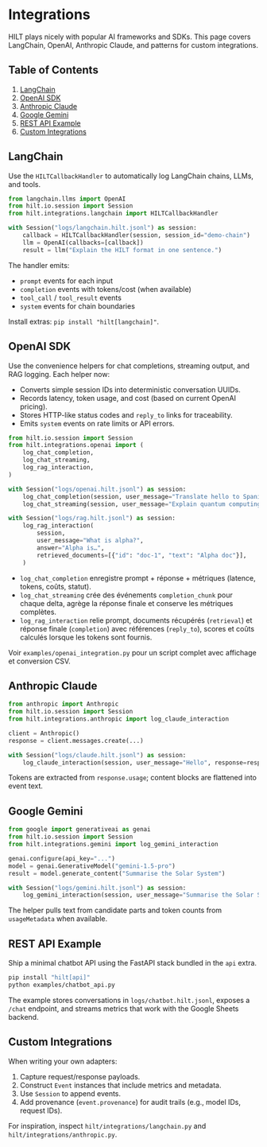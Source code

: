 # Integrations

HILT plays nicely with popular AI frameworks and SDKs. This page covers LangChain, OpenAI, Anthropic Claude, and patterns for custom integrations.

## Table of Contents

1. [LangChain](#langchain)
2. [OpenAI SDK](#openai-sdk)
3. [Anthropic Claude](#anthropic-claude)
4. [Google Gemini](#google-gemini)
5. [REST API Example](#rest-api-example)
6. [Custom Integrations](#custom-integrations)

## LangChain

Use the `HILTCallbackHandler` to automatically log LangChain chains, LLMs, and tools.

```python
from langchain.llms import OpenAI
from hilt.io.session import Session
from hilt.integrations.langchain import HILTCallbackHandler

with Session("logs/langchain.hilt.jsonl") as session:
    callback = HILTCallbackHandler(session, session_id="demo-chain")
    llm = OpenAI(callbacks=[callback])
    result = llm("Explain the HILT format in one sentence.")
```

The handler emits:

- `prompt` events for each input
- `completion` events with tokens/cost (when available)
- `tool_call` / `tool_result` events
- `system` events for chain boundaries

Install extras: `pip install "hilt[langchain]"`.

## OpenAI SDK

Use the convenience helpers for chat completions, streaming output, and RAG logging. Each helper now:

- Converts simple session IDs into deterministic conversation UUIDs.
- Records latency, token usage, and cost (based on current OpenAI pricing).
- Stores HTTP-like status codes and `reply_to` links for traceability.
- Emits `system` events on rate limits or API errors.

```python
from hilt.io.session import Session
from hilt.integrations.openai import (
    log_chat_completion,
    log_chat_streaming,
    log_rag_interaction,
)

with Session("logs/openai.hilt.jsonl") as session:
    log_chat_completion(session, user_message="Translate hello to Spanish")
    log_chat_streaming(session, user_message="Explain quantum computing briefly")

with Session("logs/rag.hilt.jsonl") as session:
    log_rag_interaction(
        session,
        user_message="What is alpha?",
        answer="Alpha is…",
        retrieved_documents=[{"id": "doc-1", "text": "Alpha doc"}],
    )
```

- `log_chat_completion` enregistre prompt + réponse + métriques (latence, tokens, coûts, statut).
- `log_chat_streaming` crée des événements `completion_chunk` pour chaque delta, agrège la réponse finale et conserve les métriques complètes.
- `log_rag_interaction` relie prompt, documents récupérés (`retrieval`) et réponse finale (`completion`) avec références (`reply_to`), scores et coûts calculés lorsque les tokens sont fournis.

Voir `examples/openai_integration.py` pour un script complet avec affichage et conversion CSV.

## Anthropic Claude

```python
from anthropic import Anthropic
from hilt.io.session import Session
from hilt.integrations.anthropic import log_claude_interaction

client = Anthropic()
response = client.messages.create(...)

with Session("logs/claude.hilt.jsonl") as session:
    log_claude_interaction(session, user_message="Hello", response=response)
```

Tokens are extracted from `response.usage`; content blocks are flattened into event text.

## Google Gemini

```python
from google import generativeai as genai
from hilt.io.session import Session
from hilt.integrations.gemini import log_gemini_interaction

genai.configure(api_key="...")
model = genai.GenerativeModel("gemini-1.5-pro")
result = model.generate_content("Summarise the Solar System")

with Session("logs/gemini.hilt.jsonl") as session:
    log_gemini_interaction(session, user_message="Summarise the Solar System", response=result)
```

The helper pulls text from candidate parts and token counts from `usageMetadata` when available.

## REST API Example

Ship a minimal chatbot API using the FastAPI stack bundled in the `api` extra.

```bash
pip install "hilt[api]"
python examples/chatbot_api.py
```

The example stores conversations in `logs/chatbot.hilt.jsonl`, exposes a `/chat` endpoint, and streams metrics that work with the Google Sheets backend.

## Custom Integrations

When writing your own adapters:

1. Capture request/response payloads.
2. Construct `Event` instances that include metrics and metadata.
3. Use `Session` to append events.
4. Add provenance (`event.provenance`) for audit trails (e.g., model IDs, request IDs).

For inspiration, inspect `hilt/integrations/langchain.py` and `hilt/integrations/anthropic.py`.
